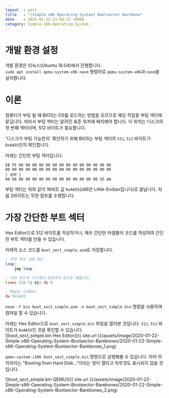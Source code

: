 ```yaml
---
layout  : post
title   : "[Simple x86 Operating System] Bootsector Barebone"
date    : 2020-01-22 23:58:13 +0900
category: Simple-x86-Operating-System
---
```


# 개발 환경 설정

개발 환경은 리눅스(Ubuntu 18.04)에서 진행합니다.  
`sudo apt install qemu-system-x86 nasm` 명령어로 `qemu-system-x86`과 `nasm`을 설치합니다.

# 이론

컴퓨터가 부팅 될 때 BIOS는 OS를 로드하는 방법을 모르므로 해당 작업을 부팅 섹터에 맡깁니다. 따라서 부팅 섹터는 알려진 표준 위치에 배치해야 합니다. 이 위치는 디스크의 첫 번째 섹터이며, 512 바이트가 필요합니다.

'디스크가 부팅 가능한지' 확인하기 위해 BIOS는 부팅 섹터의 `511`, `512` 바이트가 `0xAA55`인지 확인합니다.

아래는 간단한 부팅 섹터입니다.

```
EB FE 00 00 00 00 00 00 00 00 00 00 00 00 00 00
00 00 00 00 00 00 00 00 00 00 00 00 00 00 00 00
[ 생략 ]
00 00 00 00 00 00 00 00 00 00 00 00 00 00 55 AA
```

부팅 섹터는 위와 같이 16비트 값 `0xAA55`(x86은 Little-Endian입니다)로 끝납니다. 처음 2바이트는 무한 점프를 수행합니다.

# 가장 간단한 부트 섹터

Hex Editor으로 512 바이트를 작성하거나, 매우 간단한 어셈블러 코드를 작성하여 간단한 부트 섹터를 만들 수 있습니다.

아래의 소스 코드를 `boot_sect_simple.asm`로 저장합니다.

```nasm
; 무한 루프 (EB FE)
loop:
    jmp loop

; 이전 코드의 크기에서 510까지 0으로 채웁니다.
times 510-($-$$) db 0

; Magic number
dw 0xaa55
```

`nasm -f bin boot_sect_simple.asm -o boot_sect_simple.bin` 명령을 사용하여 컴파일 할 수 있습니다.

아래는 Hex Editor으로 `boot_sect_simple.bin` 파일을 열어본 것입니다. `511`, `512` 바이트가 `0xAA55`인 것을 확인할 수 있습니다.  
![boot_sect_simple.bin Hex Editor]({{ site.url }}/assets/image/2020-01-22-Simple-x86-Operating-System-Bootsector-Barebones/2020-01-22-Simple-x86-Operating-System-Bootsector-Barebones_1.png)

`qemu-system-i386 boot_sect_simple.bin` 명령으로 실행해볼 수 있습니다.
아마 아직까지는 "Booting from Hard Disk..."이라는 창이 열리고 아무것도 표시되지 않을 것입니다.

![boot_sect_simple.bin QEMU]({{ site.url }}/assets/image/2020-01-22-Simple-x86-Operating-System-Bootsector-Barebones/2020-01-22-Simple-x86-Operating-System-Bootsector-Barebones_2.png)
